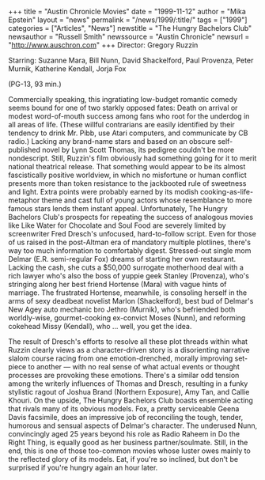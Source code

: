 +++
title = "Austin Chronicle Movies"
date = "1999-11-12"
author = "Mika Epstein"
layout = "news"
permalink = "/news/1999/:title/"
tags = ["1999"]
categories = ["Articles", "News"]
newstitle = "The Hungry Bachelors Club"
newsauthor = "Russell Smith"
newssource = "Austin Chronicle"
newsurl = "http://www.auschron.com"
+++
Director: Gregory Ruzzin  
  
Starring: Suzanne Mara, Bill Nunn, David Shackelford, Paul Provenza, Peter Murnik, Katherine Kendall, Jorja Fox  
  
(PG-13, 93 min.) 

Commercially speaking, this ingratiating low-budget romantic comedy seems bound for one of two starkly opposed fates: Death on arrival or modest word-of-mouth success among fans who root for the underdog in all areas of life. (These willful contrarians are easily identified by their tendency to drink Mr. Pibb, use Atari computers, and communicate by CB radio.) Lacking any brand-name stars and based on an obscure self-published novel by Lynn Scott Thomas, its pedigree couldn't be more nondescript. Still, Ruzzin's film obviously had something going for it to merit national theatrical release. That something would appear to be its almost fascistically positive worldview, in which no misfortune or human conflict presents more than token resistance to the jackbooted rule of sweetness and light. Extra points were probably earned by its modish cooking-as-life-metaphor theme and cast full of young actors whose resemblance to more famous stars lends them instant appeal. Unfortunately, The Hungry Bachelors Club's prospects for repeating the success of analogous movies like Like Water for Chocolate and Soul Food are severely limited by screenwriter Fred Dresch's unfocused, hard-to-follow script. Even for those of us raised in the post-Altman era of mandatory multiple plotlines, there's way too much information to comfortably digest. Stressed-out single mom Delmar (E.R. semi-regular Fox) dreams of starting her own restaurant. Lacking the cash, she cuts a $50,000 surrogate motherhood deal with a rich lawyer who's also the boss of yuppie geek Stanley (Provenza), who's stringing along her best friend Hortense (Mara) with vague hints of marriage. The frustrated Hortense, meanwhile, is consoling herself in the arms of sexy deadbeat novelist Marlon (Shackelford), best bud of Delmar's New Agey auto mechanic bro Jethro (Murnik), who's befriended both worldly-wise, gourmet-cooking ex-convict Moses (Nunn), and reforming cokehead Missy (Kendall), who ... well, you get the idea. 

The result of Dresch's efforts to resolve all these plot threads within what Ruzzin clearly views as a character-driven story is a disorienting narrative slalom course racing from one emotion-drenched, morally improving set-piece to another &#8212; with no real sense of what actual events or thought processes are provoking these emotions. There's a similar odd tension among the writerly influences of Thomas and Dresch, resulting in a funky stylistic ragout of Joshua Brand (Northern Exposure), Amy Tan, and Callie Khouri. On the upside, The Hungry Bachelors Club boasts ensemble acting that rivals many of its obvious models. Fox, a pretty serviceable Geena Davis facsimile, does an impressive job of reconciling the tough, tender, humorous and sensual aspects of Delmar's character. The underused Nunn, convincingly aged 25 years beyond his role as Radio Raheem in Do the Right Thing, is equally good as her business partner/soulmate. Still, in the end, this is one of those too-common movies whose luster owes mainly to the reflected glory of its models. Eat, if you're so inclined, but don't be surprised if you're hungry again an hour later.  
